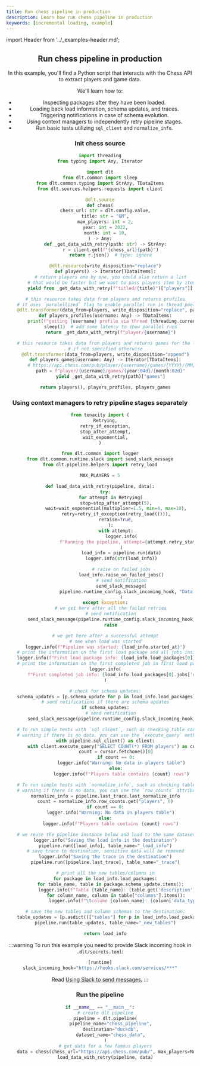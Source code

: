 ```yaml
---
title: Run chess pipeline in production
description: Learn how run chess pipeline in production
keywords: [incremental loading, example]
---
```


import Header from '../_examples-header.md';

<Header
    intro="In this tutorial, you will learn how to investigate, track, retry and test your loads."
    slug="chess_production"
    run_file="chess"
    destination="duckdb" />

## Run chess pipeline in production

In this example, you'll find a Python script that interacts with the Chess API to extract players and game data.

We'll learn how to:

- Inspecting packages after they have been loaded.
- Loading back load information, schema updates, and traces.
- Triggering notifications in case of schema evolution.
- Using context managers to independently retry pipeline stages.
- Run basic tests utilizing `sql_client` and `normalize_info`.

### Init chess source

<!--@@@DLT_SNIPPET_START ./code/chess-snippets.py::markdown_source-->
```python
import threading
from typing import Any, Iterator

import dlt
from dlt.common import sleep
from dlt.common.typing import StrAny, TDataItems
from dlt.sources.helpers.requests import client

@dlt.source
def chess(
    chess_url: str = dlt.config.value,
    title: str = "GM",
    max_players: int = 2,
    year: int = 2022,
    month: int = 10,
) -> Any:
    def _get_data_with_retry(path: str) -> StrAny:
        r = client.get(f"{chess_url}{path}")
        return r.json()  # type: ignore

    @dlt.resource(write_disposition="replace")
    def players() -> Iterator[TDataItems]:
        # return players one by one, you could also return a list
        # that would be faster but we want to pass players item by item to the transformer
        yield from _get_data_with_retry(f"titled/{title}")["players"][:max_players]

    # this resource takes data from players and returns profiles
    # it uses `paralellized` flag to enable parallel run in thread pool.
    @dlt.transformer(data_from=players, write_disposition="replace", parallelized=True)
    def players_profiles(username: Any) -> TDataItems:
        print(f"getting {username} profile via thread {threading.current_thread().name}")
        sleep(1)  # add some latency to show parallel runs
        return _get_data_with_retry(f"player/{username}")

    # this resource takes data from players and returns games for the last month
    # if not specified otherwise
    @dlt.transformer(data_from=players, write_disposition="append")
    def players_games(username: Any) -> Iterator[TDataItems]:
        # https://api.chess.com/pub/player/{username}/games/{YYYY}/{MM}
        path = f"player/{username}/games/{year:04d}/{month:02d}"
        yield _get_data_with_retry(path)["games"]

    return players(), players_profiles, players_games
```
<!--@@@DLT_SNIPPET_END ./code/chess-snippets.py::markdown_source-->


### Using context managers to retry pipeline stages separately

<!--@@@DLT_SNIPPET_START ./code/chess-snippets.py::markdown_retry_cm-->
```py
from tenacity import (
    Retrying,
    retry_if_exception,
    stop_after_attempt,
    wait_exponential,
)

from dlt.common import logger
from dlt.common.runtime.slack import send_slack_message
from dlt.pipeline.helpers import retry_load

MAX_PLAYERS = 5

def load_data_with_retry(pipeline, data):
    try:
        for attempt in Retrying(
            stop=stop_after_attempt(5),
            wait=wait_exponential(multiplier=1.5, min=4, max=10),
            retry=retry_if_exception(retry_load(())),
            reraise=True,
        ):
            with attempt:
                logger.info(
                    f"Running the pipeline, attempt={attempt.retry_state.attempt_number}"
                )
                load_info = pipeline.run(data)
                logger.info(str(load_info))

                # raise on failed jobs
                load_info.raise_on_failed_jobs()
                # send notification
                send_slack_message(
                    pipeline.runtime_config.slack_incoming_hook, "Data was successfully loaded!"
                )
    except Exception:
        # we get here after all the failed retries
        # send notification
        send_slack_message(pipeline.runtime_config.slack_incoming_hook, "Something went wrong!")
        raise

    # we get here after a successful attempt
    # see when load was started
    logger.info(f"Pipeline was started: {load_info.started_at}")
    # print the information on the first load package and all jobs inside
    logger.info(f"First load package info: {load_info.load_packages[0]}")
    # print the information on the first completed job in first load package
    logger.info(
        f"First completed job info: {load_info.load_packages[0].jobs['completed_jobs'][0]}"
    )

    # check for schema updates:
    schema_updates = [p.schema_update for p in load_info.load_packages]
    # send notifications if there are schema updates
    if schema_updates:
        # send notification
        send_slack_message(pipeline.runtime_config.slack_incoming_hook, "Schema was updated!")

    # To run simple tests with `sql_client`, such as checking table counts and
    # warning if there is no data, you can use the `execute_query` method
    with pipeline.sql_client() as client:
        with client.execute_query("SELECT COUNT(*) FROM players") as cursor:
            count = cursor.fetchone()[0]
            if count == 0:
                logger.info("Warning: No data in players table")
            else:
                logger.info(f"Players table contains {count} rows")

    # To run simple tests with `normalize_info`, such as checking table counts and
    # warning if there is no data, you can use the `row_counts` attribute.
    normalize_info = pipeline.last_trace.last_normalize_info
    count = normalize_info.row_counts.get("players", 0)
    if count == 0:
        logger.info("Warning: No data in players table")
    else:
        logger.info(f"Players table contains {count} rows")

    # we reuse the pipeline instance below and load to the same dataset as data
    logger.info("Saving the load info in the destination")
    pipeline.run([load_info], table_name="_load_info")
    # save trace to destination, sensitive data will be removed
    logger.info("Saving the trace in the destination")
    pipeline.run([pipeline.last_trace], table_name="_trace")

    # print all the new tables/columns in
    for package in load_info.load_packages:
        for table_name, table in package.schema_update.items():
            logger.info(f"Table {table_name}: {table.get('description')}")
            for column_name, column in table["columns"].items():
                logger.info(f"\tcolumn {column_name}: {column['data_type']}")

    # save the new tables and column schemas to the destination:
    table_updates = [p.asdict()["tables"] for p in load_info.load_packages]
    pipeline.run(table_updates, table_name="_new_tables")

    return load_info
```
<!--@@@DLT_SNIPPET_END ./code/chess-snippets.py::markdown_retry_cm-->

:::warning
To run this example you need to provide Slack incoming hook in `.dlt/secrets.toml`:
```python
[runtime]
slack_incoming_hook="https://hooks.slack.com/services/***"
```
Read [Using Slack to send messages.](https://dlthub.com/docs/running-in-production/running#using-slack-to-send-messages)
:::

### Run the pipeline

<!--@@@DLT_SNIPPET_START ./code/chess-snippets.py::markdown_pipeline-->
```py
if __name__ == "__main__":
    # create dlt pipeline
    pipeline = dlt.pipeline(
        pipeline_name="chess_pipeline",
        destination="duckdb",
        dataset_name="chess_data",
    )
    # get data for a few famous players
    data = chess(chess_url="https://api.chess.com/pub/", max_players=MAX_PLAYERS)
    load_data_with_retry(pipeline, data)
```
<!--@@@DLT_SNIPPET_END ./code/chess-snippets.py::markdown_pipeline-->
